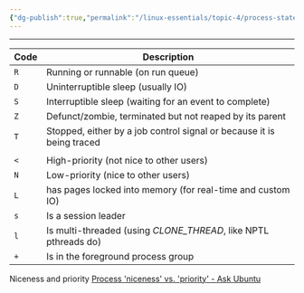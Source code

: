 ```yaml
---
{"dg-publish":true,"permalink":"/linux-essentials/topic-4/process-state-codes/","dgPassFrontmatter":true}
---
```


---

| Code | Description                                                           |
| ---- | --------------------------------------------------------------------- |
| `R`  | Running or runnable (on run queue)                                    |
| `D`  | Uninterruptible sleep (usually IO)                                    |
| `S`  | Interruptible sleep (waiting for an event to complete)                |
| `Z`  | Defunct/zombie, terminated but not reaped by its parent               |
| `T`  | Stopped, either by a job control signal or because it is being traced |
|      |                                                                       |
| `<`  | High-priority (not nice to other users)                               |
| `N`  | Low-priority (nice to other users)                                    |
| `L`  | has pages locked into memory (for real-time and custom IO)            |
| `s`  | Is a session leader                                                   |
| `l`  | Is multi-threaded (using _CLONE_THREAD_, like NPTL pthreads do)       |
| `+`  | Is in the foreground process group                                    |
Niceness and priority
[Process 'niceness' vs. 'priority' - Ask Ubuntu](https://askubuntu.com/questions/656771/process-niceness-vs-priority)